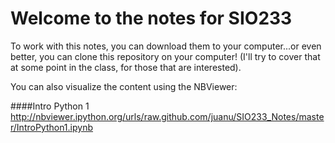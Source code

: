 # Welcome to the notes for SIO233

To work with this notes, you can download them to your computer...or even better, you can clone this repository on your computer! (I'll try to cover that at some point in the class, for those that are interested).

You can also visualize the content using the NBViewer:

####Intro Python 1
<http://nbviewer.ipython.org/urls/raw.github.com/juanu/SIO233_Notes/master/IntroPython1.ipynb>
